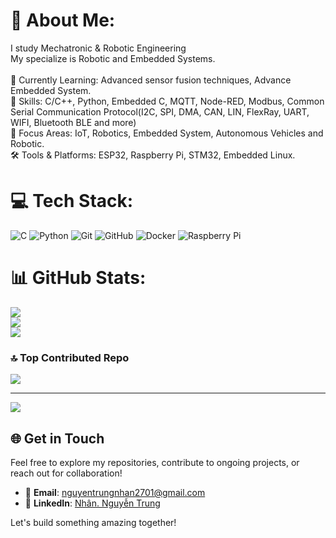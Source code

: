 # 💫 About Me:
I study Mechatronic & Robotic Engineering<br>My specialize is Robotic and Embedded Systems.<br><br>🌱 Currently Learning: Advanced sensor fusion techniques, Advance Embedded System.<br>🔧 Skills: C/C++, Python, Embedded C, MQTT, Node-RED, Modbus, Common Serial Communication Protocol(I2C, SPI, DMA, CAN, LIN, FlexRay, UART, WIFI, Bluetooth BLE and more)<br>🎯 Focus Areas: IoT, Robotics, Embedded System, Autonomous Vehicles and Robotic.<br>🛠 Tools & Platforms:  ESP32, Raspberry Pi, STM32, Embedded Linux.


# 💻 Tech Stack:
![C](https://img.shields.io/badge/c-%2300599C.svg?style=for-the-badge&logo=c&logoColor=white) ![Python](https://img.shields.io/badge/python-3670A0?style=for-the-badge&logo=python&logoColor=ffdd54) ![Git](https://img.shields.io/badge/git-%23F05033.svg?style=for-the-badge&logo=git&logoColor=white) ![GitHub](https://img.shields.io/badge/github-%23121011.svg?style=for-the-badge&logo=github&logoColor=white) ![Docker](https://img.shields.io/badge/docker-%230db7ed.svg?style=for-the-badge&logo=docker&logoColor=white) ![Raspberry Pi](https://img.shields.io/badge/-Raspberry_Pi-C51A4A?style=for-the-badge&logo=Raspberry-Pi)
# 📊 GitHub Stats:
![](https://github-readme-stats.vercel.app/api?username=jeremynguyenn&theme=blueberry&hide_border=false&include_all_commits=true&count_private=true)<br/>
![](https://github-readme-streak-stats.herokuapp.com/?user=jeremynguyenn&theme=blueberry&hide_border=false)<br/>
![](https://github-readme-stats.vercel.app/api/top-langs/?username=jeremynguyenn&theme=blueberry&hide_border=false&include_all_commits=true&count_private=true&layout=compact)


### 🔝 Top Contributed Repo
![](https://github-contributor-stats.vercel.app/api?username=jeremynguyenn&limit=5&theme=dark&combine_all_yearly_contributions=true)

---
[![](https://visitcount.itsvg.in/api?id=jeremynguyenn&icon=1&color=0)](https://visitcount.itsvg.in)

<!-- Proudly created with GPRM ( https://gprm.itsvg.in ) -->

## 🌐 Get in Touch
Feel free to explore my repositories, contribute to ongoing projects, or reach out for collaboration!

- 📧 **Email**: [nguyentrungnhan2701@gmail.com](mailto:nguyentrungnhan2701@gmail.com)
- 💼 **LinkedIn**: [Nhân. Nguyễn Trung](www.linkedin.com/in/nhân-nguyễn-trung-300010227)

Let's build something amazing together!
